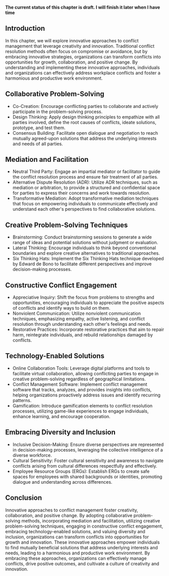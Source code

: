 **The current status of this chapter is draft. I will finish it later when I have time**

Introduction
------------

In this chapter, we will explore innovative approaches to conflict management that leverage creativity and innovation. Traditional conflict resolution methods often focus on compromise or avoidance, but by embracing innovative strategies, organizations can transform conflicts into opportunities for growth, collaboration, and positive change. By understanding and implementing these innovative approaches, individuals and organizations can effectively address workplace conflicts and foster a harmonious and productive work environment.

Collaborative Problem-Solving
-----------------------------

* Co-Creation: Encourage conflicting parties to collaborate and actively participate in the problem-solving process.
* Design Thinking: Apply design thinking principles to empathize with all parties involved, define the root causes of conflicts, ideate solutions, prototype, and test them.
* Consensus Building: Facilitate open dialogue and negotiation to reach mutually agreed-upon solutions that address the underlying interests and needs of all parties.

Mediation and Facilitation
--------------------------

* Neutral Third Party: Engage an impartial mediator or facilitator to guide the conflict resolution process and ensure fair treatment of all parties.
* Alternative Dispute Resolution (ADR): Utilize ADR techniques, such as mediation or arbitration, to provide a structured and confidential space for parties to express their concerns and work towards resolution.
* Transformative Mediation: Adopt transformative mediation techniques that focus on empowering individuals to communicate effectively and understand each other's perspectives to find collaborative solutions.

Creative Problem-Solving Techniques
-----------------------------------

* Brainstorming: Conduct brainstorming sessions to generate a wide range of ideas and potential solutions without judgment or evaluation.
* Lateral Thinking: Encourage individuals to think beyond conventional boundaries and explore creative alternatives to traditional approaches.
* Six Thinking Hats: Implement the Six Thinking Hats technique developed by Edward de Bono to facilitate different perspectives and improve decision-making processes.

Constructive Conflict Engagement
--------------------------------

* Appreciative Inquiry: Shift the focus from problems to strengths and opportunities, encouraging individuals to appreciate the positive aspects of conflicts and identify ways to build on them.
* Nonviolent Communication: Utilize nonviolent communication techniques, emphasizing empathy, active listening, and conflict resolution through understanding each other's feelings and needs.
* Restorative Practices: Incorporate restorative practices that aim to repair harm, reintegrate individuals, and rebuild relationships damaged by conflicts.

Technology-Enabled Solutions
----------------------------

* Online Collaboration Tools: Leverage digital platforms and tools to facilitate virtual collaboration, allowing conflicting parties to engage in creative problem-solving regardless of geographical limitations.
* Conflict Management Software: Implement conflict management software that tracks, analyzes, and provides insights into conflicts, helping organizations proactively address issues and identify recurring patterns.
* Gamification: Introduce gamification elements to conflict resolution processes, utilizing game-like experiences to engage individuals, enhance learning, and encourage cooperation.

Embracing Diversity and Inclusion
---------------------------------

* Inclusive Decision-Making: Ensure diverse perspectives are represented in decision-making processes, leveraging the collective intelligence of a diverse workforce.
* Cultural Sensitivity: Foster cultural sensitivity and awareness to navigate conflicts arising from cultural differences respectfully and effectively.
* Employee Resource Groups (ERGs): Establish ERGs to create safe spaces for employees with shared backgrounds or identities, promoting dialogue and understanding across differences.

Conclusion
----------

Innovative approaches to conflict management foster creativity, collaboration, and positive change. By adopting collaborative problem-solving methods, incorporating mediation and facilitation, utilizing creative problem-solving techniques, engaging in constructive conflict engagement, embracing technology-enabled solutions, and valuing diversity and inclusion, organizations can transform conflicts into opportunities for growth and innovation. These innovative approaches empower individuals to find mutually beneficial solutions that address underlying interests and needs, leading to a harmonious and productive work environment. By embracing these approaches, organizations can effectively manage conflicts, drive positive outcomes, and cultivate a culture of creativity and innovation.
